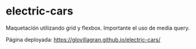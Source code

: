 # electric-cars
Maquetación utilizando grid y flexbox. Importante el uso de media query.

Página deployada: https://glovillagran.github.io/electric-cars/
